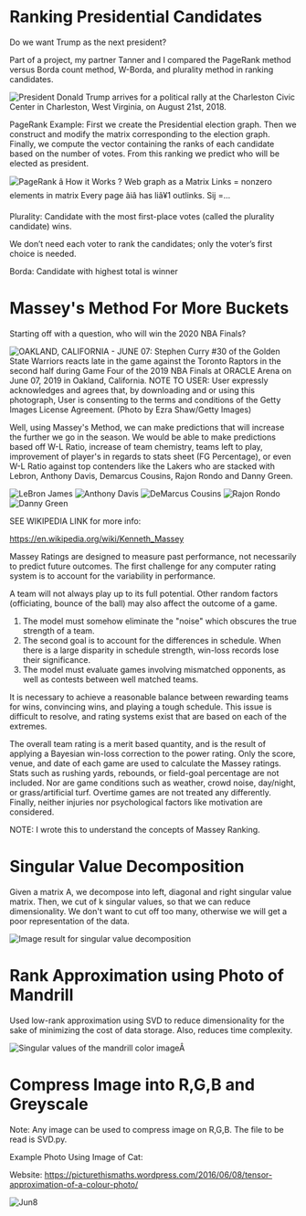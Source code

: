 # Ranking Presidential Candidates
Do we want Trump as the next president?

Part of a project, my partner Tanner and I compared the PageRank method versus Borda count method, W-Borda, and plurality method in ranking candidates.

<img src="https://psmag.com/.image/t_share/MTU3ODk2MjI5MjUzMDMxMjQx/gettyimages-1020986360.jpg" alt="President Donald Trump arrives for a political rally at the Charleston Civic Center in Charleston, West Virginia, on August 21st, 2018."/>

PageRank Example:
First we create the Presidential election graph.
Then we construct and modify the matrix corresponding to the election graph. Finally, we compute
the vector containing the ranks of each candidate based on the number of votes. From this ranking
we predict who will be elected as president.


<img src="https://image.slidesharecdn.com/googlesearch-linearalgebrappt-150505020121-conversion-gate02/95/linear-algebra-behind-google-search-7-638.jpg?cb=1430794355" alt="PageRank â How it Works ?
Web graph as a Matrix
Links = nonzero elements in matrix
Every page âiâ has liâ¥1 outlinks. Sij =..."/>


Plurality:
Candidate with the most first-place votes (called the plurality candidate) wins.

We don’t need each voter to rank the candidates; only the voter’s first choice is needed.

Borda:
Candidate with highest total is winner

# Massey's Method For More Buckets

Starting off with a question, who will win the 2020 NBA Finals?

<img src="https://imagesvc.timeincapp.com/v3/fan/image?url=https%3A%2F%2Fbluemanhoop.com%2Fwp-content%2Fuploads%2Fgetty-images%2F2017%2F07%2F1154518288.jpeg&amp;c=sc&amp;w=850&amp;h=560" alt="OAKLAND, CALIFORNIA - JUNE 07: Stephen Curry #30 of the Golden State Warriors reacts late in the game against the Toronto Raptors in the second half during Game Four of the 2019 NBA Finals at ORACLE Arena on June 07, 2019 in Oakland, California. NOTE TO USER: User expressly acknowledges and agrees that, by downloading and or using this photograph, User is consenting to the terms and conditions of the Getty Images License Agreement. (Photo by Ezra Shaw/Getty Images)"/>

Well, using Massey's Method, we can make predictions that will increase the further we go in the season. We would be able to make predictions based off W-L Ratio, increase of team chemistry, teams left to play, improvement of player's in regards to stats sheet (FG Percentage), or even W-L Ratio against top contenders like the Lakers who are stacked with Lebron, Anthony Davis, Demarcus Cousins, Rajon Rondo and Danny Green.

<img src="https://s3-us-west-2.amazonaws.com/static.fantasydata.com/headshots/nba/low-res/20000571.png" alt="LeBron James"/>    <img src="https://s3-us-west-2.amazonaws.com/static.fantasydata.com/headshots/nba/low-res/20000468.png" alt="Anthony Davis"/>   <img src="https://s3-us-west-2.amazonaws.com/static.fantasydata.com/headshots/nba/low-res/20000862.png" alt="DeMarcus Cousins"/>    <img src="https://s3-us-west-2.amazonaws.com/static.fantasydata.com/headshots/nba/low-res/20000530.png" alt="Rajon Rondo"/>   <img src="https://s3-us-west-2.amazonaws.com/static.fantasydata.com/headshots/nba/low-res/20000650.png" alt="Danny Green"/>

SEE WIKIPEDIA LINK for more info:

https://en.wikipedia.org/wiki/Kenneth_Massey

Massey Ratings are designed to measure past performance, not necessarily to predict future outcomes. The first challenge for any computer rating system is to account for the variability in performance. 

A team will not always play up to its full potential. Other random factors (officiating, bounce of the ball) may also affect the outcome of a game. 

1) The model must somehow eliminate the "noise" which obscures the true strength of a team. 
2) The second goal is to account for the differences in schedule. When there is a large disparity in schedule strength, win-loss records lose their significance. 
3) The model must evaluate games involving mismatched opponents, as well as contests between well matched teams. 

It is necessary to achieve a reasonable balance between rewarding teams for wins, convincing wins, and playing a tough schedule. This issue is difficult to resolve, and rating systems exist that are based on each of the extremes. 

The overall team rating is a merit based quantity, and is the result of applying a Bayesian win-loss correction to the power rating. Only the score, venue, and date of each game are used to calculate the Massey ratings. Stats such as rushing yards, rebounds, or field-goal percentage are not included. Nor are game conditions such as weather, crowd noise, day/night, or grass/artificial turf. Overtime games are not treated any differently. Finally, neither injuries nor psychological factors like motivation are considered.

NOTE: I wrote this to understand the concepts  of Massey Ranking.

# Singular Value Decomposition

Given a matrix A, we decompose into left, diagonal and right singular value matrix.
Then, we cut of k singular values, so that we can reduce dimensionality.
We don't want to cut off too many, otherwise we will get a poor representation of the data.

<img src="https://upload.wikimedia.org/wikipedia/commons/thumb/c/c8/Singular_value_decomposition_visualisation.svg/220px-Singular_value_decomposition_visualisation.svg.png" alt="Image result for singular value decomposition"/>

# Rank Approximation using Photo of Mandrill

Used low-rank approximation using SVD to reduce dimensionality for the sake of minimizing the cost of data storage.
Also, reduces time complexity.

<img src="https://www.researchgate.net/profile/Nicolas_Le_Bihan/publication/224744791/figure/fig2/AS:302848744149001@1449216175991/Singular-values-of-the-mandrill-color-image.png" alt="Singular values of the mandrill color imageÂ "/>

# Compress Image into R,G,B and Greyscale

Note: Any image can be used to compress image on R,G,B.
The file to be read is SVD.py.

Example Photo Using Image of Cat:

Website:
https://picturethismaths.wordpress.com/2016/06/08/tensor-approximation-of-a-colour-photo/

<img src="https://picturethismaths.files.wordpress.com/2016/06/jun8.png?w=636" alt="Jun8"/>

